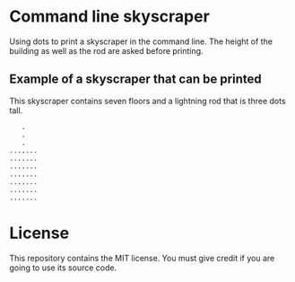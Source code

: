 # Command line skyscraper

Using dots to print a skyscraper in the command line. The height of the building as well as the rod are asked before printing.

## Example of a skyscraper that can be printed

This skyscraper contains seven floors and a lightning rod that is three dots tall.

```
   .
   .
   .
.......
.......
.......
....... 
.......
.......
.......
```

# License

This repository contains the MIT license. You must give credit if you are going to use its source code.
